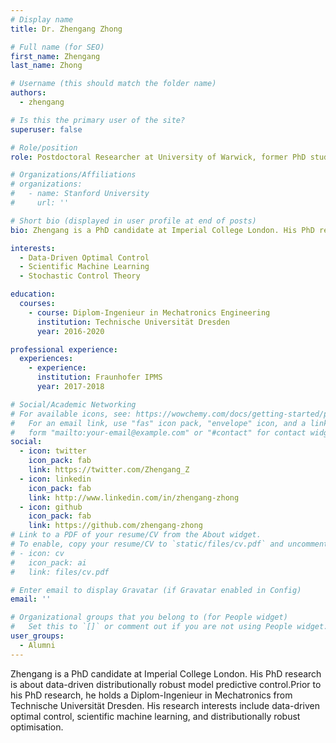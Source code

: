 ```yaml
---
# Display name
title: Dr. Zhengang Zhong

# Full name (for SEO)
first_name: Zhengang
last_name: Zhong

# Username (this should match the folder name)
authors:
  - zhengang

# Is this the primary user of the site?
superuser: false

# Role/position
role: Postdoctoral Researcher at University of Warwick, former PhD student at OptiML (2021-2025)

# Organizations/Affiliations
# organizations:
#   - name: Stanford University
#     url: ''

# Short bio (displayed in user profile at end of posts)
bio: Zhengang is a PhD candidate at Imperial College London. His PhD research is about data-driven distributionally robust model predictive control.Prior to his PhD research, he holds a Diplom-Ingenieur in Mechatronics from Technische Universität Dresden. His research interests include data-driven optimal control, scientific machine learning, and distributionally robust optimisation.

interests:
  - Data-Driven Optimal Control
  - Scientific Machine Learning
  - Stochastic Control Theory

education:
  courses:
    - course: Diplom-Ingenieur in Mechatronics Engineering
      institution: Technische Universität Dresden
      year: 2016-2020

professional experience:
  experiences:
    - experience: 
      institution: Fraunhofer IPMS
      year: 2017-2018

# Social/Academic Networking
# For available icons, see: https://wowchemy.com/docs/getting-started/page-builder/#icons
#   For an email link, use "fas" icon pack, "envelope" icon, and a link in the
#   form "mailto:your-email@example.com" or "#contact" for contact widget.
social:
  - icon: twitter
    icon_pack: fab
    link: https://twitter.com/Zhengang_Z
  - icon: linkedin
    icon_pack: fab
    link: http://www.linkedin.com/in/zhengang-zhong
  - icon: github
    icon_pack: fab
    link: https://github.com/zhengang-zhong
# Link to a PDF of your resume/CV from the About widget.
# To enable, copy your resume/CV to `static/files/cv.pdf` and uncomment the lines below.
# - icon: cv
#   icon_pack: ai
#   link: files/cv.pdf

# Enter email to display Gravatar (if Gravatar enabled in Config)
email: ''

# Organizational groups that you belong to (for People widget)
#   Set this to `[]` or comment out if you are not using People widget.
user_groups:
  - Alumni
---
```


Zhengang is a PhD candidate at Imperial College London. His PhD research is about data-driven distributionally robust model predictive control.Prior to his PhD research, he holds a Diplom-Ingenieur in Mechatronics from Technische Universität Dresden. His research interests include data-driven optimal control, scientific machine learning, and distributionally robust optimisation.
